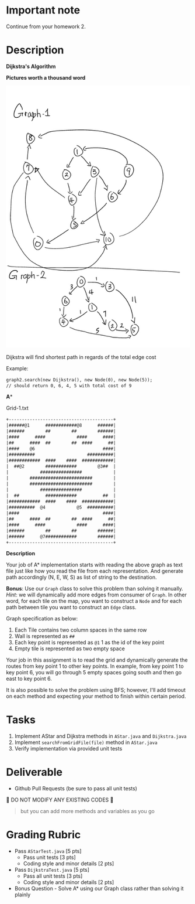 # Important note

Continue from your homework 2.

# Description

**Dijkstra's Algorithm**

**Pictures worth a thousand word**

![Graphs](homework-2-graphs.png)

Dijkstra will find shortest path in regards of the total edge cost

Example:

```
graph2.search(new Dijkstra(), new Node(0), new Node(5));
// should return 0, 6, 4, 5 with total cost of 9
```

**A***

Grid-1.txt
```
+----------------------------------------+
|######@1      ############@8      ######|
|######        ##        ##        ######|
|####      ####            ####      ####|
|##      ####  ##        ##  ####      ##|
|####    @6                          ####|
|##########                    ##########|
|############  ####    ####  ############|
|  ##@2        ############        @3##  |
|            ################            |
|        ########################        |
|        ########################        |
|            ################            |
|  ##          ############          ##  |
|############  ####    ####  ############|
|##########  @4            @5  ##########|
|####                                ####|
|##      ####  ##        ##  ####      ##|
|####      ####            ####      ####|
|######        ##        ##        ######|
|######      @7############        ######|
+----------------------------------------+
```

**Description**

Your job of A* implementation starts with reading the above graph as text file just like how you read the file from each representation. And generate path accordingly (N, E, W, S) as list of string to the destination.

**Bonus**: Use our `Graph` class to solve this problem than solving it manually.  
*Hint*: we will dynamically add more edges from consumer of `Graph`. In other word, for each tile on the map, you want to construct a `Node` and for each path between tile you want to construct an `Edge` class.

Graph specification as below:
1. Each Tile contains two column spaces in the same row
2. Wall is represented as `##`
3. Each key point is represented as `@1` 1 as the id of the key point
4. Empty tile is represented as two empty space `  `

Your job in this assignment is to read the grid and dynamically generate the routes from key point 1 to other key points. In example, from key point 1 to key point 6, you will go through 5 empty spaces going south and then go east to key point 6.

It is also possible to solve the problem using BFS; however, I'll add timeout on each method and expecting your method to finish within certain period.

# Tasks

1. Implement AStar and Dijkstra methods in `AStar.java` and `Dijkstra.java`
2. Implement `searchFromGridFile(file)` method in `AStar.java`
2. Verify implementation via provided unit tests

# Deliverable

* Github Pull Requests (be sure to pass all unit tests)

:no_entry_sign: DO NOT MODIFY ANY EXISTING CODES :no_entry_sign:

> but you can add more methods and variables as you go

# Grading Rubric

* Pass `AStarTest.java` [5 pts]
    * Pass unit tests [3 pts]
    * Coding style and minor details [2 pts]
* Pass `DijkstraTest.java` [5 pts]
    * Pass all unit tests [3 pts]
    * Coding style and minor details [2 pts]
* Bonus Question - Solve A* using our Graph class rather than solving it plainly
